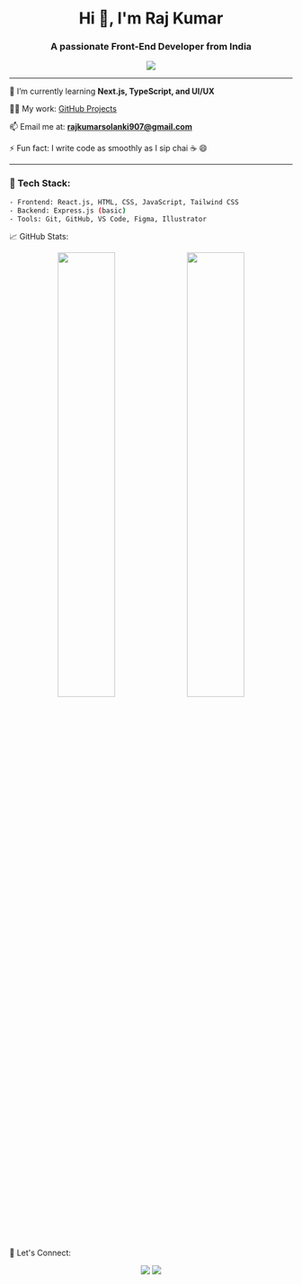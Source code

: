<h1 align="center">Hi 👋, I'm Raj Kumar</h1>
<h3 align="center">A passionate Front-End Developer from India</h3>

<p align="center">
  <img src="https://readme-typing-svg.herokuapp.com/?lines=React+Developer;JavaScript+Enthusiast;Lifelong+Learner;Always+Building!" />
</p>

---

🌱 I’m currently learning **Next.js, TypeScript, and UI/UX**

👨‍💻 My work: [GitHub Projects](https://github.com/rajsolanki907)

📫 Email me at: **rajkumarsolanki907@gmail.com**

⚡ Fun fact: I write code as smoothly as I sip chai ☕ 😄

---

### 🚀 Tech Stack:
```bash
- Frontend: React.js, HTML, CSS, JavaScript, Tailwind CSS
- Backend: Express.js (basic)
- Tools: Git, GitHub, VS Code, Figma, Illustrator
```
📈 GitHub Stats:
<p align="center"> <img width="45%" src="https://github-readme-stats.vercel.app/api?username=rajsolanki907&show_icons=true&theme=radical" /> <img width="45%" src="https://github-readme-stats.vercel.app/api/top-langs/?username=rajsolanki907&layout=compact&theme=radical" /> </p>

🤝 Let's Connect:
<p align="center"> <a href="mailto:rajkumarsolanki907@gmail.com"><img src="https://img.shields.io/badge/-Email-D14836?style=for-the-badge&logo=gmail&logoColor=white" /></a> <a href="www.linkedin.com/in/raj-kumar-940b851a0"><img src="https://img.shields.io/badge/-LinkedIn-0077B5?style=for-the-badge&logo=linkedin&logoColor=white" /></a> </p> 
